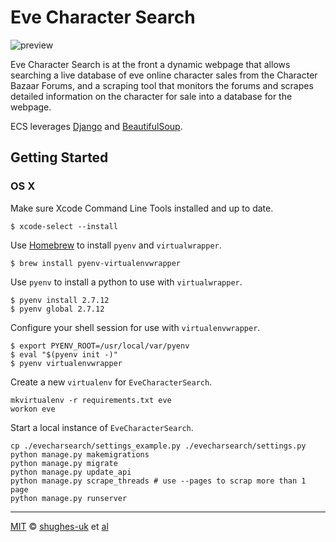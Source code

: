 # Eve Character Search

![preview](https://cloud.githubusercontent.com/assets/546891/17384760/d1005850-59a3-11e6-93e0-8efb915ef035.png)

Eve Character Search is at the front a dynamic webpage that allows searching a live database of eve online character sales from the Character Bazaar Forums, and a scraping tool that monitors the forums and scrapes detailed information on the character for sale into a database for the webpage.

ECS leverages [Django][django] and [BeautifulSoup][beautifulsoup].

## Getting Started

### OS X

Make sure Xcode Command Line Tools installed and up to date.

```shell
$ xcode-select --install
```

Use [Homebrew](https://brew.sh) to install `pyenv` and `virtualwrapper`.

```shell
$ brew install pyenv-virtualenvwrapper
```

Use `pyenv` to install a python to use with `virtualwrapper`.

```shell
$ pyenv install 2.7.12
$ pyenv global 2.7.12
```

Configure your shell session for use with `virtualenvwrapper`.

```shell
$ export PYENV_ROOT=/usr/local/var/pyenv
$ eval "$(pyenv init -)"
$ pyenv virtualenvwrapper
```

Create a new `virtualenv` for `EveCharacterSearch`.

```shell
mkvirtualenv -r requirements.txt eve
workon eve
```

Start a local instance of `EveCharacterSearch`.

```shell
cp ./evecharsearch/settings_example.py ./evecharsearch/settings.py
python manage.py makemigrations
python manage.py migrate
python manage.py update_api
python manage.py scrape_threads # use --pages to scrap more than 1 page
python manage.py runserver
```

---

[MIT][mit] © [shughes-uk][author] et [al][contributors]

[mit]:              http://opensource.org/licenses/MIT
[author]:           http://github.com/shughes-uk
[contributors]:     https://github.com/shughes-uk/EveCharacterSearch/graphs/contributors
[django]:           https://github.com/django/django
[beautifulsoup]:    https://www.crummy.com/software/BeautifulSoup/
